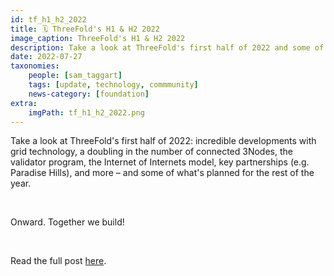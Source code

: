 ```yaml
---
id: tf_h1_h2_2022
title: 🗓 ThreeFold's H1 & H2 2022
image_caption: ThreeFold's H1 & H2 2022
description: Take a look at ThreeFold's first half of 2022 and some of what's planned for the rest of the year.
date: 2022-07-27
taxonomies:
    people: [sam_taggart]
    tags: [update, technology, commmunity]
    news-category: [foundation]
extra:
    imgPath: tf_h1_h2_2022.png
---
```


Take a look at ThreeFold's first half of 2022: incredible developments with grid technology, a doubling in the number of connected 3Nodes, the validator program, the Internet of Internets model, key partnerships (e.g. Paradise Hills), and more – and some of what's planned for the rest of the year.

<br/>

Onward. Together we build!

<br/>

Read the full post [here](https://threefold.io/blog/post/threefold_2022_reflect_h1_outlook_h2/).
